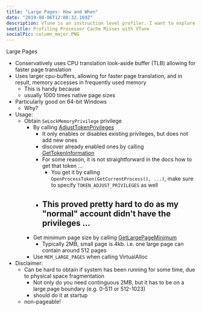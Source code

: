 ```yaml
---
title: "Large Pages: How and When"
date: "2019-08-06T12:00:32.169Z"
description: VTune is an instruction level profiler. I want to explore if it can detect cache unfriendliness, and fix it.
seotitle: Profiling Processor Cache Misses with VTune
socialPic: column_major.PNG
---
```


Large Pages

- Conservatively uses CPU translation look-aside buffer (TLB) allowing for faster page translation 
- Uses larger cpu-buffers, allowing for faster page translation, and in result, memory accesses in frequently used memory 
  - This is handy because 
  - usually 1000 times native page sizes
- Particularly good on 64-bit Windows
    - Why? 
- Usage:
    - Obtain `SeLockMemoryPrivilege` privilege
      - By calling [AdjustTokenPrivileges](https://docs.microsoft.com/en-us/windows/win32/api/securitybaseapi/nf-securitybaseapi-adjusttokenprivileges?redirectedfrom=MSDN)
        - It only enables or disables existing privileges, but does not add new ones
        - discover already enabled ones by calling [GetTokenInformation](https://docs.microsoft.com/en-us/windows/win32/api/securitybaseapi/nf-securitybaseapi-gettokeninformation)
        - For some reason, it is not straightforward in the docs how to get that token ...
          - You get it by calling `OpenProcessToken(GetCurrentProcess(), ...)`, make sure to specify `TOKEN_ADJUST_PRIVILEGES` as well 
        - This proved pretty hard to do as my "normal" account didn't have the privileges ...
          - 
      - Get minimum page size by calling [GetLargePageMinimum ](https://docs.microsoft.com/en-us/windows/win32/api/memoryapi/nf-memoryapi-getlargepageminimum?redirectedfrom=MSDN)
        - Typically 2MB, small page is 4kb. i.e. one large page can contain around 512 pages
      - Use `MEM_LARGE_PAGES` when calling VirtualAlloc
- Disclaimer: 
  - Can be hard to obtain if system has been running for some time, due to physical space fragmentation
    - Not only do you need continguous 2MB, but it has to be on a large page boundary (e.g. 0-511 or 512-1023)
    - should do it at startup
  - non-pageable! 
  